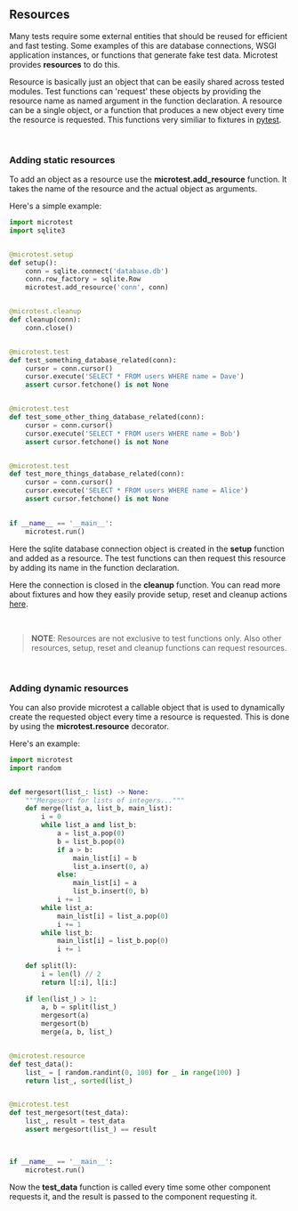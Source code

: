 ## Resources

Many tests require some external entities that should be reused for efficient and fast testing.
Some examples of this are database connections, WSGI application instances, or functions that generate
fake test data. Microtest provides **resources** to do this.

Resource is basically just an object that can be easily shared across tested modules. Test functions
can 'request' these objects by providing the resource name as named argument in the function declaration. A resource can be a single object, or a function that produces a new object every time the resource is requested.
This functions very similiar to fixtures in [pytest](https://docs.pytest.org/).

<br>

### Adding static resources

To add an object as a resource use the **microtest.add_resource** function. It takes the name of the resource and
the actual object as arguments.

Here's a simple example:

```python
import microtest
import sqlite3


@microtest.setup
def setup():
    conn = sqlite.connect('database.db')
    conn.row_factory = sqlite.Row
    microtest.add_resource('conn', conn)


@microtest.cleanup
def cleanup(conn):
    conn.close()


@microtest.test
def test_something_database_related(conn):
    cursor = conn.cursor()
    cursor.execute('SELECT * FROM users WHERE name = Dave')
    assert cursor.fetchone() is not None


@microtest.test
def test_some_other_thing_database_related(conn):
    cursor = conn.cursor()
    cursor.execute('SELECT * FROM users WHERE name = Bob')
    assert cursor.fetchone() is not None


@microtest.test
def test_more_things_database_related(conn):
    cursor = conn.cursor()
    cursor.execute('SELECT * FROM users WHERE name = Alice')
    assert cursor.fetchone() is not None

    
if __name__ == '__main__':
    microtest.run()
```

Here the sqlite database connection object is created in the **setup** function and added as a resource.
The test functions can then request this resource by adding its name in the function declaration.

Here the connection is closed in the **cleanup** function. You can read more about fixtures and how
they easily provide setup, reset and cleanup actions [here](fixtures.md).

<br>

> **NOTE**: Resources are not exclusive to test functions only.
Also other resources, setup, reset and cleanup functions can request resources.

<br>

### Adding dynamic resources

You can also provide microtest a callable object that is used to dynamically create the requested object every time a resource is requested. This is done by using the **microtest.resource** decorator.

Here's an example:

```python
import microtest
import random


def mergesort(list_: list) -> None:
    """Mergesort for lists of integers..."""
    def merge(list_a, list_b, main_list):
        i = 0
        while list_a and list_b:
            a = list_a.pop(0)
            b = list_b.pop(0)
            if a > b:
                main_list[i] = b
                list_a.insert(0, a)
            else:
                main_list[i] = a
                list_b.insert(0, b)
            i += 1
        while list_a:
            main_list[i] = list_a.pop(0)
            i += 1
        while list_b:
            main_list[i] = list_b.pop(0)
            i += 1
        
    def split(l):
        i = len(l) // 2
        return l[:i], l[i:]
    
    if len(list_) > 1:
        a, b = split(list_)
        mergesort(a)
        mergesort(b)
        merge(a, b, list_)


@microtest.resource
def test_data():
    list_ = [ random.randint(0, 100) for _ in range(100) ]
    return list_, sorted(list_)


@microtest.test
def test_mergesort(test_data):
    list_, result = test_data
    assert mergesort(list_) == result


    
if __name__ == '__main__':
    microtest.run()
```

Now the **test_data** function is called every time some other component requests it, and the
result is passed to the component requesting it.
